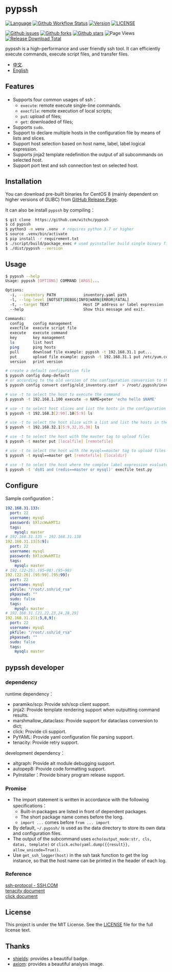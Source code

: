# pypssh
[![Language](https://img.shields.io/badge/Language-Python-blue.svg)](https://www.python.org/)
[![Github Workflow Status](https://img.shields.io/github/workflow/status/witchc/pypssh/pypsshci)](https://github.com/witchc/pypssh/actions/workflows/pypsshci.yml)
[![Version](https://img.shields.io/github/v/release/witchc/pypssh?include_prereleases)](https://github.com/witchc/pypssh/releases)
[![LICENSE](https://img.shields.io/github/license/witchc/pypssh)](LICENSE)

[![Github issues](https://img.shields.io/github/issues/witchc/pypssh)](https://github.com/witchc/pypssh/issues)
[![Github forks](https://img.shields.io/github/forks/witchc/pypssh)](https://github.com/witchc/pypssh/network/members)
[![Github stars](https://img.shields.io/github/stars/witchc/pypssh)](https://github.com/witchc/pypssh/stargazers)
![Page Views](https://views.whatilearened.today/views/github/witchc/pypssh.svg)
[![Release Download Total](https://img.shields.io/github/downloads/witchc/pypssh/total)](https://github.com/witchc/pypssh/releases)

pypssh is a high-performance and user friendly ssh tool. It can efficiently execute commands, execute script files, and transfer files. 

- [中文](./README_zh-CN.md).
- [English](./README.md)

## Features
- Supports four common usages of ssh：
  - `execute`: remote execute single-line commands.
  - `execfile`: remote execution of local scripts;
  - `put`: upload of files;
  - `get`: downloaded of files;
- Supports `sudo`.
- Support to declare multiple hosts in the configuration file by means of lists and slices.
- Support host selection based on host name, label, label logical expression.
- Supports jinja2 template redefinition the output of all subcommands on selected host.
- Support port test and ssh connection test on selected host.

## Installation
You can download pre-built binaries for CentOS 8 (mainly dependent on higher versions of GLIBC) from [GitHub Release Page](https://github.com/witchc/pypssh/releases).

It can also be install `pypssh` by compiling：
```bash
$ git clone  https://github.com/witchc/pypssh 
$ cd pypssh
$ python3 -m venv .venv  # requires python 3.7 or higher
$ source .venv/bin/activate
$ pip install -r requirement.txt
$ ./script/build/package_exec # used pyinstaller build single binary file.
$ ./dist/pypssh --version
```

## Usage
```bash
$ pypssh --help
Usage: pypssh [OPTIONS] COMMAND [ARGS]...

Options:
  -i, --inventory PATH            inventory.yaml path
  -l, --log-level [NOTSET|DEBUG|INFO|WARN|ERROR|FATAL]
  -t, --target TEXT               Host IP address or label expression
  --help                          Show this message and exit.

Commands:
  config    config management
  execfile  execute script file
  execute   execute command
  key       key management
  ls        list host
  ping      ping hosts
  pull      download file example: pypssh -t 192.168.31.1 put...
  put       upload file example: pypssh -t 192.168.31.1 put /etc/yum.conf...
  version   print version

# create a default configuration file
$ pypssh config dump-default
# or according to the old version of the configuration conversion to the new version of the configuration file
$ pypssh config convert config/old_inventory.conf  > /root/.pypssh/inventory/inventory.yaml

# use -t to select the host to execute the command
$ pypssh -t 192.168.1.100 execute -e NAME=peter 'echo hello $NAME'

# use -t to select host slices and list the hosts in the configuration
$ pypssh -t 192.168.3[2:90].10[5:9] ls

# use -t to select the host slice with a list and list the hosts in the configuration
$ pypssh -t 192.168.32.1[5:9,32,35,38] ls

# use -t to select the host with the master tag to upload files
$ pypssh -t master put [localfile] [remotefile]

# use -t to select the host with the mysql==master tag to upload files
$ pypssh -t mysql==master get [remotefile] [localdir]

# use -t to select the host where the complex label expression evaluates to True to upload files
$ pypssh -t 'ds01 and (redis==master or mysql)' execfile test.py
```

## Configure
Sample configuration：  
```yaml
192.168.31.133:
  port: 22
  username: mysql
  password: bXlzcWwkMTIz
  tags:
    mysql: master
# 192.168.31.135 ~ 192.168.31.138
192.168.31.13[5:9]:
  port: 22
  username: mysql
  password: bXlzcWwkMTIz
  tags:
    mysql: master
# 192.(22~25).(95~98).(95~98)
192.[22:26].[95:99].[95:99]:
  port: 22
  username: mysql
  pkfile: "/root/.ssh/id_rsa"
  pkpasswd: ""
  sudo: false
  tags:
    mysql: master
# 192.168.31.[21,22,23,24,28,29]
192.168.31.2[1:5,8,9]:
  port: 22
  username: mysql
  pkfile: "/root/.ssh/id_rsa"
  pkpasswd: ""
  sudo: false
  tags:
    mysql: master
```

## pypssh developer
### dependency
runtime dependency：  
- paramiko/scp: Provide ssh/scp client support.
- jinja2: Provide template rendering support when outputting command results.
- marshmallow_dataclass: Provide support for dataclass conversion to dict;
- click: Provide cli support.
- PyYAML: Provide yaml configuration file parsing support.
- tenacity: Provide retry support.

development dependency：
- altgraph: Provide alt module debugging support.
- autopep8: Provide code formatting support.
- PyInstaller：Provide binary program release support.

### Promise
- The import statement is written in accordance with the following specifications：
  - Built-in packages are listed in front of dependent packages.
  - The short package name comes before the long.
  - `import ...` comes before `from ... import`
- By default, `~/.pypssh/` is used as the data directory to store its own data and configuration files.
- The output of the subcommand uses `echo(output_mode:str, cls, datas, template)` or `click.echo(yaml.dump({{result}}, allow_unicode=True))`.
- Use `get_ssh_logger(host)` in the ssh task function to get the log instance, so that the host name can be printed in the header of each log.

### Reference
[ssh-protocol - SSH.COM](https://www.ssh.com/academy/ssh/protocol)  
[tenacity document](https://tenacity.readthedocs.io/en/latest/index.html)  
[click document](https://click.palletsprojects.com/en/7.x/)  


## License
This project is under the MIT License. See the [LICENSE](./LICENSE)  file for the full license text.

## Thanks
- [shields](https://img.shields.io): provides a beautiful badge.
- [axiom](https://repobeats.axiom.co): provides a beautiful analysis image.
